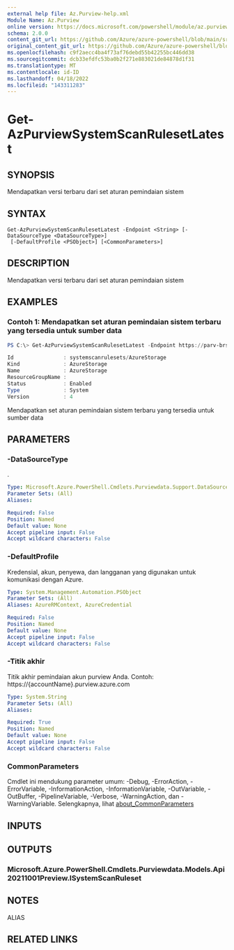 ```yaml
---
external help file: Az.Purview-help.xml
Module Name: Az.Purview
online version: https://docs.microsoft.com/powershell/module/az.purview/get-azpurviewsystemscanrulesetlatest
schema: 2.0.0
content_git_url: https://github.com/Azure/azure-powershell/blob/main/src/Purview/Purview/help/Get-AzPurviewSystemScanRulesetLatest.md
original_content_git_url: https://github.com/Azure/azure-powershell/blob/main/src/Purview/Purview/help/Get-AzPurviewSystemScanRulesetLatest.md
ms.openlocfilehash: c9f2aecc4ba4f73af76debd55b42255bc446dd38
ms.sourcegitcommit: dcb33efdfc53ba0b2f271e883021de84878d1f31
ms.translationtype: MT
ms.contentlocale: id-ID
ms.lasthandoff: 04/18/2022
ms.locfileid: "143311283"
---
```

# Get-AzPurviewSystemScanRulesetLatest

## SYNOPSIS
Mendapatkan versi terbaru dari set aturan pemindaian sistem

## SYNTAX

```
Get-AzPurviewSystemScanRulesetLatest -Endpoint <String> [-DataSourceType <DataSourceType>]
 [-DefaultProfile <PSObject>] [<CommonParameters>]
```

## DESCRIPTION
Mendapatkan versi terbaru dari set aturan pemindaian sistem

## EXAMPLES

### Contoh 1: Mendapatkan set aturan pemindaian sistem terbaru yang tersedia untuk sumber data
```powershell
PS C:\> Get-AzPurviewSystemScanRulesetLatest -Endpoint https://parv-brs-2.purview.azure.com/ -DataSourceType 'AzureStorage'

Id                : systemscanrulesets/AzureStorage
Kind              : AzureStorage
Name              : AzureStorage
ResourceGroupName :
Status            : Enabled
Type              : System
Version           : 4
```

Mendapatkan set aturan pemindaian sistem terbaru yang tersedia untuk sumber data

## PARAMETERS

### -DataSourceType
.

```yaml
Type: Microsoft.Azure.PowerShell.Cmdlets.Purviewdata.Support.DataSourceType
Parameter Sets: (All)
Aliases:

Required: False
Position: Named
Default value: None
Accept pipeline input: False
Accept wildcard characters: False
```

### -DefaultProfile
Kredensial, akun, penyewa, dan langganan yang digunakan untuk komunikasi dengan Azure.

```yaml
Type: System.Management.Automation.PSObject
Parameter Sets: (All)
Aliases: AzureRMContext, AzureCredential

Required: False
Position: Named
Default value: None
Accept pipeline input: False
Accept wildcard characters: False
```

### -Titik akhir
Titik akhir pemindaian akun purview Anda.
Contoh: https://{accountName}.purview.azure.com

```yaml
Type: System.String
Parameter Sets: (All)
Aliases:

Required: True
Position: Named
Default value: None
Accept pipeline input: False
Accept wildcard characters: False
```

### CommonParameters
Cmdlet ini mendukung parameter umum: -Debug, -ErrorAction, -ErrorVariable, -InformationAction, -InformationVariable, -OutVariable, -OutBuffer, -PipelineVariable, -Verbose, -WarningAction, dan -WarningVariable. Selengkapnya, lihat [about_CommonParameters](http://go.microsoft.com/fwlink/?LinkID=113216)

## INPUTS

## OUTPUTS

### Microsoft.Azure.PowerShell.Cmdlets.Purviewdata.Models.Api20211001Preview.ISystemScanRuleset

## NOTES

ALIAS

## RELATED LINKS

